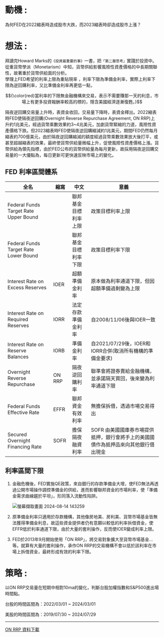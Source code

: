 # 動機 : 
為何FED在2022縮表時造成股市大跌，而2023縮表時卻造成股市上漲？

# 想法 : 
拜讀完Howard Marks的`《投資最重要的事》`一書，把`「第二層思考」`實踐於投資中。  
從重貨幣學派（Monetarism）中知，貨幣供給影響風險性資產價格的中長期關聯性，故著重於貨幣供給面的分析。  
學理上FED希望的利率上限為重貼現率 ，利率下限為準備金利率，實際上利率下限為逆回購利率，又比準備金利率再更低一點，

$${\color{red}當利率的下限無金融機構來交易，表示不需要賺那一天的利息，市場上有更多投資報酬率較高的標的，隱含美國經濟逐漸復甦。}$$

隔夜逆回購交易量上升時，表資金收回，交易量下降時，表資金釋出。2022縮表時FED使隔夜逆回購(Overnight Reverse Repurchase Agreement, ON RRP)上升約1兆美元，經過貨幣乘數效果約3~4兆美元，加劇貨幣緊縮的力道，風險性資產價格下跌。但2023縮表時FED使隔夜逆回購縮減約1兆美元，期間FED仍然每月縮表約700億美元，由於隔夜逆回購縮減的額度經過貨幣乘數效果放大後打平，或甚至超越縮表的效果，最終使貨幣供給量微幅上升，促使風險性資產價格上漲。貨幣供給為領先指標，由於FED公布的貨幣供給量為每月更新，故採用隔夜逆回購交易量的一大優點為，每日更新可更快速反映市場上的變化。

## FED 利率區間體系
| 全名                                      | 縮寫  | 中文                   | 意義                                           |
| ----------------------------------------- | ----- | ---------------------- | ---------------------------------------------- |
| Federal Funds Target Rate Upper Bound     |       | 聯邦基金目標利率上限   | 政策目標利率上限                               |
| Federal Funds Target Rate Lower Bound     |       | 聯邦基金目標利率下限   | 政策目標利率下限                               |
| Interest Rate on Excess Reserves          | IOER  | 超額準備金利率         | 原本做為利率通道下限，但因超額準備過剩變為上限    |
| Interest Rate on Required Reserves        | IORR  | 法定存款準備金利率     | 自2008/11/06後與IOER一致                       |
| Interest Rate on  Reserve Balances        | IORB  | 準備金利率             | 自2021/07/29後，IOER和IORR合併(取消所有機構的準備金要求)     |
| Overnight Reverse Repurchase              | ON RRP| 隔夜逆回購利率         | 聯準會將證券賣給金融機構，並承諾隔天買回，後來變為利率通道下限  |
| Federal Funds Effective Rate              | EFFR  | 聯邦資金有效利率       | 無擔保拆借，透過市場交易得出                     |
| Secured Overnight Financing Rate          | SOFR  | 擔保隔夜融資利率       | SOFR 由美國國庫券市場提供抵押，銀行會將手上的美國國債作為抵押品來向其他銀行借出現金 |

## 利率區間下限
1. 金融危機後，FED實施QE政策，來自銀行的存款準備金大增，使FED無法再透過公開市場操作調控準備金的供給，進而影響聯邦資金的市場利率，使「準備金需求曲線趨於平坦」，形同落入流動性陷阱。

   ![螢幕擷取畫面 2024-08-14 143259](https://github.com/user-attachments/assets/2afd22f6-2600-4b15-bc41-c65c0fedaae4)


2. 原準備金利率只適用於存款機構，其他像房地美、房利美、貨幣市場基金皆無法獲得準備金利息，故這些資金提供者仍有意願以較低的利率拆借資金，使EFFR低於利率通道下限，由於大量的套利操作，反而使IOER變成利率上限。

3. FED於2013年9月開始使用「ON RRP」，將交易對象擴大至貨幣市場基金...等。就算有大量的套利操作，承作ON RRP的交易機構不會以低於該利率在市場上拆借資金，最終形成有效的利率下限。

# 策略 : 
以ON RRP交易量在短期中相對10ma的變化，判斷台股加權指數和S&P500進出場時間點。

台股的時間區間為：2022/03/01 ~ 2024/03/01

美股的時間區間為：2019/07/30 ~ 2024/07/29
***
[ON RRP 資料下載](https://fred.stlouisfed.org/series/RRPONTSYD)
